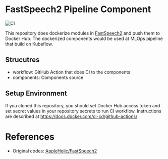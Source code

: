 # FastSpeech2 Pipeline Component
![CI](https://github.com/lunarbridge/fastspeech2-pipeline-component/actions/workflows/ci.yml/badge.svg)

This repository does dockerize modules in [FastSpeech2](https://github.com/AppleHolic/FastSpeech2)  and push them to Docker Hub.
The dockerized components would be used at MLOps pipeline that build on Kubeflow.
## Strucutres
* workflow: GitHub Action that does CI to the components
* components: Components source
## Setup Environment
If you cloned this repository, you should set Docker Hub access token and set secret values in your repository secrets to run CI workflow.
Instructions are described at https://docs.docker.com/ci-cd/github-actions/

# References
* Original codes: [AppleHolic/FastSpeech2](https://github.com/AppleHolic/FastSpeech2)
